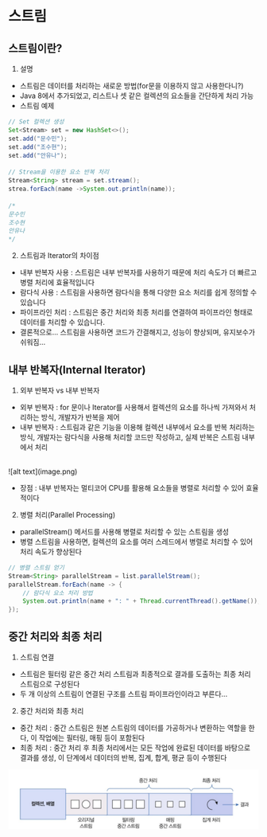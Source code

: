 # 스트림

## 스트림이란?

1. 설명
- 스트림은 데이터를 처리하는 새로운 방법(for문을 이용하지 않고 사용한다니?)
- Java 8에서 추가되었고, 리스트나 셋 같은 컬렉션의 요소들을 간단하게 처리 가능
- 스트림 예제
``` java
// Set 컬렉션 생성
Set<Stream> set = new HashSet<>();
set.add("문수민");
set.add("조수현");
set.add("안유나");

// Stream을 이용한 요소 반복 처리
Stream<String> stream = set.stream();
strea.forEach(name ->System.out.println(name));

/*
문수민
조수현
안유나
*/
```

2. 스트림과 Iterator의 차이점

- 내부 반복자 사용 : 스트림은 내부 반복자를 사용하기 때문에 처리 속도가 더 빠르고 병렬 처리에 효율적입니다
- 람다식 사용 : 스트림을 사용하면 람다식을 통해 다양한 요소 처리를 쉽게 정의할 수 있습니다
- 파이프라인 처리 : 스트림은 중간 처리와 최종 처리를 연결하여 파이프라인 형태로 데이터를 처리할 수 있습니다. 
- 결론적으로... 스트림을 사용하면 코드가 간결해지고, 성능이 향상되며, 유지보수가 쉬워짐...


## 내부 반복자(Internal Iterator)

1. 외부 반복자 vs 내부 반복자

- 외부 반복자 : for 문이나 Iterator를 사용해서 컬렉션의 요소를 하나씩 가져와서 처리하는 방식, 개발자가 반복을 제어
- 내부 반복자 : 스트림과 같은 기능을 이용해 컬렉션 내부에서 요소를 반복 처리하는 방식, 개발자는 람다식을 사용해 처리할 코드만 작성하고, 실제 반복은 스트림 내부에서 처리
<br>
![alt text](image.png)

- 장점 : 내부 반복자는 멀티코어 CPU를 활용해 요소들을 병렬로 처리할 수 있어 효율적이다

2. 병렬 처리(Parallel Processing)

- parallelStream() 메서드를 사용해 병렬로 처리할 수 있는 스트림을 생성
- 병렬 스트림을 사용하면, 컬렉션의 요소를 여러 스레드에서 병렬로 처리할 수 있어 처리 속도가 향상된다

``` java
// 병렬 스트림 얻기
Stream<String> parallelStream = list.parallelStream();
parallelStream.forEach(name -> {
    // 람다식 요소 처리 방법
    System.out.println(name + ": " + Thread.currentThread().getName());
});
```

## 중간 처리와 최종 처리

1. 스트림 연결

- 스트림은 필터링 같은 중간 처리 스트림과 최종적으로 결과를 도출하는 최종 처리 스트림으로 구성된다
- 두 개 이상의 스트림이 연결된 구조를 스트림 파이프라인이라고 부른다...

2. 중간 처리와 최종 처리

- 중간 처리 : 중간 스트림은 원본 스트림의 데이터를 가공하거나 변환하는 역할을 한다, 이 작업에는 필터링, 매핑 등이 포함된다
- 최종 처리 : 중간 처리 후 최종 처리에서는 모든 작업에 완료된 데이터를 바탕으로 결과를 생성, 이 단계에서 데이터의 반복, 집계, 합계, 평균 등이 수행된다

![alt text](image-1.png)